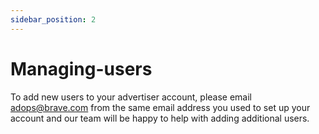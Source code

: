 ```yaml
---
sidebar_position: 2
---
```


# Managing-users
To add new users to your advertiser account, please email adops@brave.com from the same email address you used to set up your account and our team will be happy to help with adding additional users.
